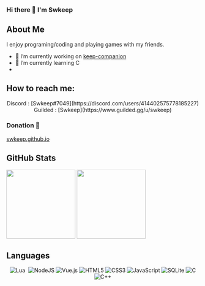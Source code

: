 ### Hi there 👋 I'm Swkeep

## About Me
I enjoy programing/coding and playing games with my friends.<br>

- 🔭 I’m currently working on [keep-companion](https://github.com/swkeep/keep-companion)
- 🌱 I’m currently learning C
- 
##  How to reach me: 
<p align="center">
  Discord : [Swkeep#7049](https://discord.com/users/414402575778185227)
  Guilded : [Swkeep](https://www.guilded.gg/u/swkeep)
</a>

### Donation 👋

[swkeep.github.io](https://swkeep.github.io/)
  
## GitHub Stats
<p align="left">
  <img height="180rem" src="https://github-readme-stats.vercel.app/api?username=swkeep&theme=radical&show_icons=true"/>
  <img height="180rem" src="https://github-readme-stats-eight-theta.vercel.app/api/top-langs/?username=swkeep&theme=radical&langs_count=10&layout=compact"/>
</a>
</p>

## Languages


<div align="center">
  
![Lua](https://img.shields.io/badge/lua-%232C2D72.svg?style=for-the-badge&logo=lua&logoColor=white)&nbsp;
![NodeJS](https://img.shields.io/badge/node.js-6DA55F?style=for-the-badge&logo=node.js&logoColor=white)
![Vue.js](https://img.shields.io/badge/vuejs-%2335495e.svg?style=for-the-badge&logo=vuedotjs&logoColor=%234FC08D)
![HTML5](https://img.shields.io/badge/html5-%23E34F26.svg?style=for-the-badge&logo=html5&logoColor=white)
![CSS3](https://img.shields.io/badge/css3-%231572B6.svg?style=for-the-badge&logo=css3&logoColor=white)
![JavaScript](https://img.shields.io/badge/javascript-%23323330.svg?style=for-the-badge&logo=javascript&logoColor=%23F7DF1E)
![SQLite](https://img.shields.io/badge/sqlite-%2307405e.svg?style=for-the-badge&logo=sqlite&logoColor=white)
![C](https://img.shields.io/badge/c-%2300599C.svg?style=for-the-badge&logo=c&logoColor=white)
![C++](https://img.shields.io/badge/c++-%2300599C.svg?style=for-the-badge&logo=c%2B%2B&logoColor=white)
  
</div>
